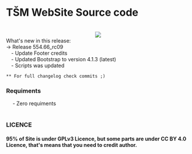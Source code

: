 # TŠM WebSite Source code

<br/>
<center>
<img src="https://tehnickaskola.edu.rs/rs/Capture">
</center>
What's new in this release: <br />
    -> Release 554.66_rc09<br />
        &emsp;- Update Footer credits<br />
        &emsp;- Updated Bootstrap to version 4.1.3 (latest)<br />
        &emsp;- Scripts was updated<br />

    ** For full changelog check commits ;)

<h3>Requiments</h3>
   &emsp; - Zero requiments
<br /><br />

<h3>LICENCE</h3>
<h4>
95% of Site is under GPLv3 Licence, but some parts are under CC BY 4.0 Licence, that's means that you need to credit author.
</h4>

